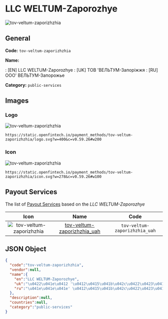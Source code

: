 
# LLC WELTUM-Zaporozhye 
![tov-veltum-zaporizhzhia](https://static.openfintech.io/payment_methods/tov-veltum-zaporizhzhia/logo.svg?w=400&c=v0.59.26#w200)  

## General 
**Code:** `tov-veltum-zaporizhzhia` 
 
**Name:** 
 
:	[EN] LLC WELTUM-Zaporozhye 
:	[UK] ТОВ 'ВЕЛЬТУМ-Запоріжжя 
:	[RU] ООО' ВЕЛЬТУМ-Запорожье 
 
**Category:** `public-services` 
 

## Images 

### Logo 
![tov-veltum-zaporizhzhia](https://static.openfintech.io/payment_methods/tov-veltum-zaporizhzhia/logo.svg?w=400&c=v0.59.26#w200)  

```
https://static.openfintech.io/payment_methods/tov-veltum-zaporizhzhia/logo.svg?w=400&c=v0.59.26#w200
```  

### Icon 
![tov-veltum-zaporizhzhia](https://static.openfintech.io/payment_methods/tov-veltum-zaporizhzhia/icon.svg?w=278&c=v0.59.26#w100)  

```
https://static.openfintech.io/payment_methods/tov-veltum-zaporizhzhia/icon.svg?w=278&c=v0.59.26#w100
```  

## Payout Services 
 
The list of [Payout Services](/payout-services/) based on the _LLC WELTUM-Zaporozhye_ 

|Icon|Name|Code| 
|:---:|:---:|:---:| 
|![tov-veltum-zaporizhzhia](https://static.openfintech.io/payout_methods/tov-veltum-zaporizhzhia/icon.png?w=278&c=v0.59.26#w40) |[tov-veltum-zaporizhzhia_uah](/payout-services/tov-veltum-zaporizhzhia_uah/)|`tov-veltum-zaporizhzhia_uah`| 
 

## JSON Object 

```json
{
  "code":"tov-veltum-zaporizhzhia",
  "vendor":null,
  "name":{
    "en":"LLC WELTUM-Zaporozhye",
    "uk":"\u0422\u041e\u0412 '\u0412\u0415\u041b\u042c\u0422\u0423\u041c-\u0417\u0430\u043f\u043e\u0440\u0456\u0436\u0436\u044f",
    "ru":"\u041e\u041e\u041e' \u0412\u0415\u041b\u042c\u0422\u0423\u041c-\u0417\u0430\u043f\u043e\u0440\u043e\u0436\u044c\u0435"
  },
  "description":null,
  "countries":null,
  "category":"public-services"
}
```  
